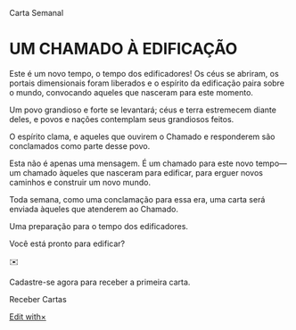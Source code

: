 Carta Semanal

# UM CHAMADO À EDIFICAÇÃO

Este é um novo tempo, o tempo dos edificadores! Os céus se abriram, os portais dimensionais foram liberados e o espírito da edificação paira sobre o mundo, convocando aqueles que nasceram para este momento.

Um povo grandioso e forte se levantará; céus e terra estremecem diante deles, e povos e nações contemplam seus grandiosos feitos.

O espírito clama, e aqueles que ouvirem o Chamado e responderem são conclamados como parte desse povo.

Esta não é apenas uma mensagem. É um chamado para este novo tempo—um chamado àqueles que nasceram para edificar, para erguer novos caminhos e construir um novo mundo.

Toda semana, como uma conclamação para essa era, uma carta será enviada àqueles que atenderem ao Chamado.

Uma preparação para o tempo dos edificadores.

Você está pronto para edificar?

✉️

Cadastre-se agora para receber a primeira carta.

Receber Cartas

 [Edit with×](https://lovable.dev/projects/e7eead1c-d713-45a3-b8b9-352f3b5ec04e?utm_source=gpt-engineer-badge)
